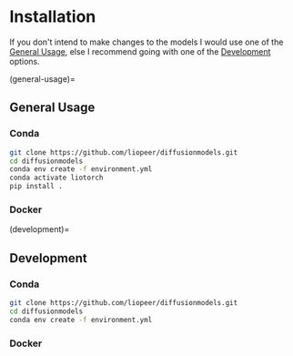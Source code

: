 # Installation
If you don't intend to make changes to the models I would use one of the [General Usage](#general-usage),
else I recommend going with one of the [Development](#development) options.

(general-usage)=
## General Usage
### Conda
```bash
git clone https://github.com/liopeer/diffusionmodels.git
cd diffusionmodels
conda env create -f environment.yml
conda activate liotorch
pip install .
```
### Docker

(development)=
## Development
### Conda
```bash
git clone https://github.com/liopeer/diffusionmodels.git
cd diffusionmodels
conda env create -f environment.yml
```
### Docker